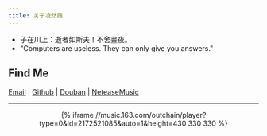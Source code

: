 ```yaml
---
title: 关于凌然葭
---
```

 - 子在川上：逝者如斯夫！不舍晝夜。
 - "Computers are useless. They can only give you answers."

## Find Me
[Email](mailto:velih_dzen@gmail.com) | [Github](https://github.com/0ranga) | [Douban](https://www.douban.com/people/69104080/) | [NeteaseMusic](http://music.163.com/#/user/home?id=1352908)


--- 
<!-- netease music -->
<div  style=" text-align: center;">
{% iframe //music.163.com/outchain/player?type=0&id=2172521085&auto=1&height=430 330 330 %}
</div>